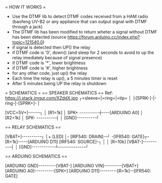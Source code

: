  = HOW IT WORKS =
 - Use the DTMF lib to detect DTMF codes received from a HAM radio (baofeng UV-B2 or any appliance that can output signal with DTMF through a jack)
 - The DTMF lib has been modified to return wheter a signal without DTMF has been detected (source https://forum.arduino.cc/index.php?topic=121540.0)
 - if signal is detected then UP() the relay
 - if DTMF code is '0', down() (and sleep for 2 seconds to avoid to up the relay imediately because of signal presence)
 - if DTMF code is '*', lower brightness
 - if DTMF code is '#', higher brightness
 - for any other code, just up() the relay
 - Each time the relay is up(), a 5 minutes timer is reset
 - After 5 minutes being UP the relay is shutdown
 
= SCHEMATICS =
== SPEAKER SCHEMATICS ==
Ref: https://i.stack.imgur.com/XZddX.jpg
┌=sleeve=|=ring=|=tip=
│
├[SPRK-]-|-ring-|-[SPRK+]-
|



[VCC=5V+]------┐
               │
             [R1=1k]
               │
SPK+ ----------┼----[ARDUINO A0]
               │
             [R2=1k]
               │
SPK- ----------┤
               │
[GND]----------┘
             
            
== RELAY SCHEMATICS ==

[VBAT+]----------┐
                 │+
               [LED]
                 │-
[IRF540: DRAIN]--┘
                 -[IFR540: GATE]┬-[R=1k]-----[ARDUINO D11]
[IRF540: SOURCE]-┐              │
                 │             [R=10k]
[VBAT-]----------┤              │
[GND]------------┴--------------┘

 
== ARDUINO SCHEMATICS ==

[ARDUINO GND]---------[VBAT-]
[ARDUINO VIN]---------[VBAT+]
[ARDUINO A0]----------[SPK+]
[ARDUINO D11]---------[R=1k]--[IFR540: GATE]
